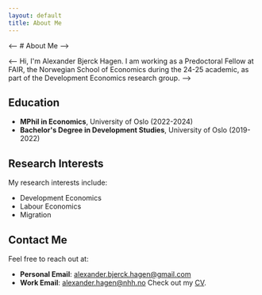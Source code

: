 ```yaml
---
layout: default
title: About Me
---
```


<-- # About Me -->

<-- Hi, I'm Alexander Bjerck Hagen. I am working as a Predoctoral Fellow at FAIR, the Norwegian School of Economics during the 24-25 academic, as part of the Development Economics research group. -->

## Education
- **MPhil in Economics**, University of Oslo (2022-2024)
- **Bachelor's Degree in Development Studies**, University of Oslo (2019-2022)

## Research Interests
My research interests include:
- Development Economics
- Labour Economics
- Migration

## Contact Me
Feel free to reach out at:
- **Personal Email**: alexander.bjerck.hagen@gmail.com
- **Work Email**: alexander.hagen@nhh.no
Check out my [CV](cv.pdf).
